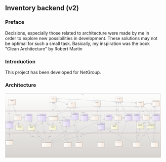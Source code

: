 ## Inventory backend (v2)

### Preface

Decisions, especially those related to architecture were made by me in order to explore new possibilities in development. These solutions may not be optimal for such a small task.  Basically, my inspiration was the book "Clean Architecture" by Robert Martin

### Introduction

This project has been developed for NetGroup. 

### Architecture

![Architecture design](architecture.png)